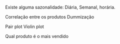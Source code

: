 Existe alguma sazonalidade:
    Diária, Semanal, horária.

Correlação entre os produtos
    Dummização

Pair plot
    Violin plot

Qual produto é o mais vendido